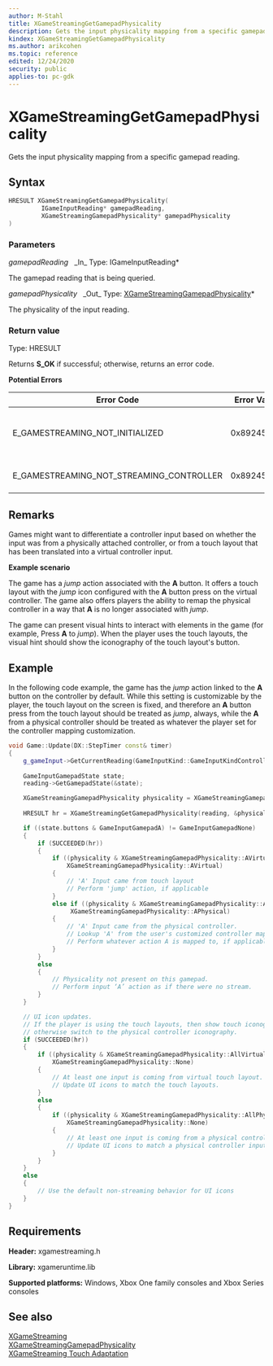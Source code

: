 ```yaml
---
author: M-Stahl
title: XGameStreamingGetGamepadPhysicality
description: Gets the input physicality mapping from a specific gamepad reading.
kindex: XGameStreamingGetGamepadPhysicality
ms.author: arikcohen
ms.topic: reference
edited: 12/24/2020
security: public
applies-to: pc-gdk
---
```


# XGameStreamingGetGamepadPhysicality

Gets the input physicality mapping from a specific gamepad reading.

<a id="syntaxSection"></a>

## Syntax

```cpp
HRESULT XGameStreamingGetGamepadPhysicality(
         IGameInputReading* gamepadReading,
         XGameStreamingGamepadPhysicality* gamepadPhysicality
)
```

<a id="parametersSection"></a>

### Parameters

*gamepadReading* &nbsp;&nbsp;\_In\_
Type: IGameInputReading\*

The gamepad reading that is being queried.

*gamepadPhysicality* &nbsp;&nbsp;\_Out\_
Type: [XGameStreamingGamepadPhysicality](../enums/xgamestreaminggamepadphysicality.md)\*

The physicality of the input reading.

<a id="retvalSection"></a>

### Return value

Type: HRESULT

Returns **S_OK** if successful; otherwise, returns an error code.

**Potential Errors**

| Error Code | Error Value | Reason for Error |
| --- | --- | --- | 
| E_GAMESTREAMING_NOT_INITIALIZED | 0x89245400 | The XGameStreaming runtime has not been initialized. Call `XGameStreamingInitialize` before calling other APIs. |
| E_GAMESTREAMING_NOT_STREAMING_CONTROLLER | 0x89245404 | The current reading didn't come from a streaming controller. |

<a id="remarksSection"></a>

## Remarks

Games might want to differentiate a controller input based on whether the input was from a physically attached controller, or from a touch layout that has been translated into a virtual controller input.

**Example scenario**

The game has a *jump* action associated with the **A** button. It offers a touch layout with the *jump* icon configured with the **A** button press on the virtual controller. The game also offers players the ability to remap the physical controller in a way that **A** is no longer associated with *jump*.

The game can present visual hints to interact with elements in the game (for example, Press **A** to *jump*). When the player uses the touch layouts, the visual hint should show the iconography of the touch layout's button.

<a id="exampleSection"></a>

## Example

In the following code example, the game has the *jump* action linked to the **A** button on the controller by default. While this setting is customizable by the player, the touch layout
on the screen is fixed, and therefore an **A** button press from the touch layout should be treated as *jump*, always, while the **A** from a physical controller should be treated as whatever the
player set for the controller mapping customization.

```cpp
void Game::Update(DX::StepTimer const& timer)
{
    g_gameInput->GetCurrentReading(GameInputKind::GameInputKindController, g_gamepad, &reading);
    
    GameInputGamepadState state;
    reading->GetGamepadState(&state);

    XGameStreamingGamepadPhysicality physicality = XGameStreamingGamepadPhysicality::None;
    
    HRESULT hr = XGameStreamingGetGamepadPhysicality(reading, &physicality);

    if ((state.buttons & GameInputGamepadA) != GameInputGamepadNone)
    {
        if (SUCCEEDED(hr))
        {
            if ((physicality & XGameStreamingGamepadPhysicality::AVirtual) == 
                XGameStreamingGamepadPhysicality::AVirtual)
            {
                // 'A' Input came from touch layout
                // Perform 'jump' action, if applicable
            }
            else if ((physicality & XGameStreamingGamepadPhysicality::APhysical) == 
                 XGameStreamingGamepadPhysicality::APhysical)
            {
                // 'A' Input came from the physical controller.
                // Lookup 'A' from the user's customized controller mapping.
                // Perform whatever action A is mapped to, if applicable.
            }
        }
        else
        {
            // Physicality not present on this gamepad.
            // Perform input ‘A’ action as if there were no stream.
        }
    }

    // UI icon updates.
    // If the player is using the touch layouts, then show touch iconography, 
    // otherwise switch to the physical controller iconography.
    if (SUCCEEDED(hr))
    {
        if ((physicality & XGameStreamingGamepadPhysicality::AllVirtual) != 
            XGameStreamingGamepadPhysicality::None)
        {
            // At least one input is coming from virtual touch layout.
            // Update UI icons to match the touch layouts.
        } 
        else 
        {
            if ((physicality & XGameStreamingGamepadPhysicality::AllPhysical) != 
                XGameStreamingGamepadPhysicality::None)
            {
                // At least one input is coming from a physical controller.
                // Update UI icons to match a physical controller inputs (for example, LT/LB/RT/RB icon).
            }
        }
    }
    else
    {
        // Use the default non-streaming behavior for UI icons 
    }
}
```

<a id="requirementsSection"></a>

## Requirements

**Header:** xgamestreaming.h

**Library:** xgameruntime.lib

**Supported platforms:** Windows, Xbox One family consoles and Xbox Series consoles

<a id="seealsoSection"></a>

## See also

[XGameStreaming](../xgamestreaming_members.md)  
[XGameStreamingGamepadPhysicality](../enums/xgamestreaminggamepadphysicality.md)  
[XGameStreaming Touch Adaptation](../xgamestreaming_members.md#TouchAdaptation)  